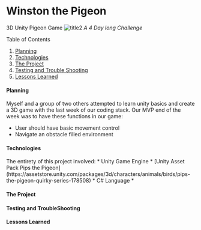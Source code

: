 # Winston the Pigeon
3D Unity Pigeon Game 
![title2](https://user-images.githubusercontent.com/75503351/192620491-a39080ae-d993-45d2-af6e-c629c9dd8719.jpg)
*A 4 Day long Challenge* 


Table of Contents
1. [Planning](#markdown-header-planning)
2. [Technologies](#markdown-header-technologies)
3. [The Project](#markdown-header-testing-and-troubleshooting)
4. [Testing and Trouble Shooting](#markdown-header-the-project)
5. [Lessons Learned](#markdown-header-lessons-learned)


<h4 id="#markdown-header-planning">
Planning
</h4>
Myself and a group of two others attempted to learn unity basics and create a 3D game with the last week of our coding stack.
Our MVP end of the week was to have these functions in our game:

* User should have basic movement control
* Navigate an obstacle filled environment


<h4 id="#markdown-header-technologies">
Technologies
</h4>
The entirety of this project involved:
* Unity Game Engine
  * [Unity Asset Pack Pips the Pigeon] (https://assetstore.unity.com/packages/3d/characters/animals/birds/pips-the-pigeon-quirky-series-178508)  
* C# Language
* 

<h4 id="#markdown-header-the-project">
The Project
</h4>

<h4 id="#markdown-header-teseting-and-troubleshooting">
Testing and TroubleShooting
</h4>

<h4 id="#markdown-header-lessons-learned">
Lessons Learned
</h4>


